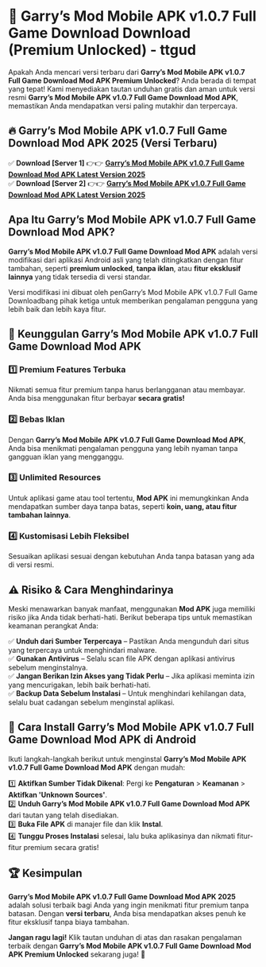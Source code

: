# 🎯 Garry’s Mod Mobile APK v1.0.7 Full Game Download  Download (Premium Unlocked) -  ttgud

Apakah Anda mencari versi terbaru dari **Garry’s Mod Mobile APK v1.0.7 Full Game Download Mod APK Premium Unlocked**? Anda berada di tempat yang tepat! Kami menyediakan tautan unduhan gratis dan aman untuk versi resmi **Garry’s Mod Mobile APK v1.0.7 Full Game Download Mod APK**, memastikan Anda mendapatkan versi paling mutakhir dan terpercaya.

## 🔥 Garry’s Mod Mobile APK v1.0.7 Full Game Download Mod APK 2025 (Versi Terbaru)

✅ **Download [Server 1]** 👉👉 [**Garry’s Mod Mobile APK v1.0.7 Full Game Download Mod APK Latest Version 2025**](https://momento.my/?title=Garry’s_Mod_Mobile_APK_v1.0.7_Full_Game_Download)  
✅ **Download [Server 2]** 👉👉 [**Garry’s Mod Mobile APK v1.0.7 Full Game Download Mod APK Latest Version 2025**](https://momento.my/?title=Garry’s_Mod_Mobile_APK_v1.0.7_Full_Game_Download)  

## Apa Itu Garry’s Mod Mobile APK v1.0.7 Full Game Download Mod APK?

**Garry’s Mod Mobile APK v1.0.7 Full Game Download Mod APK** adalah versi modifikasi dari aplikasi Android asli yang telah ditingkatkan dengan fitur tambahan, seperti **premium unlocked**, **tanpa iklan**, atau **fitur eksklusif lainnya** yang tidak tersedia di versi standar.

Versi modifikasi ini dibuat oleh penGarry’s Mod Mobile APK v1.0.7 Full Game Downloadbang pihak ketiga untuk memberikan pengalaman pengguna yang lebih baik dan lebih kaya fitur.

## 🎯 Keunggulan Garry’s Mod Mobile APK v1.0.7 Full Game Download Mod APK

### 1️⃣ Premium Features Terbuka
Nikmati semua fitur premium tanpa harus berlangganan atau membayar. Anda bisa menggunakan fitur berbayar **secara gratis!**

### 2️⃣ Bebas Iklan
Dengan **Garry’s Mod Mobile APK v1.0.7 Full Game Download Mod APK**, Anda bisa menikmati pengalaman pengguna yang lebih nyaman tanpa gangguan iklan yang mengganggu.

### 3️⃣ Unlimited Resources
Untuk aplikasi game atau tool tertentu, **Mod APK** ini memungkinkan Anda mendapatkan sumber daya tanpa batas, seperti **koin, uang, atau fitur tambahan lainnya**.

### 4️⃣ Kustomisasi Lebih Fleksibel
Sesuaikan aplikasi sesuai dengan kebutuhan Anda tanpa batasan yang ada di versi resmi.

## ⚠️ Risiko & Cara Menghindarinya

Meski menawarkan banyak manfaat, menggunakan **Mod APK** juga memiliki risiko jika Anda tidak berhati-hati. Berikut beberapa tips untuk memastikan keamanan perangkat Anda:

✅ **Unduh dari Sumber Terpercaya** – Pastikan Anda mengunduh dari situs yang terpercaya untuk menghindari malware.  
✅ **Gunakan Antivirus** – Selalu scan file APK dengan aplikasi antivirus sebelum menginstalnya.  
✅ **Jangan Berikan Izin Akses yang Tidak Perlu** – Jika aplikasi meminta izin yang mencurigakan, lebih baik berhati-hati.  
✅ **Backup Data Sebelum Instalasi** – Untuk menghindari kehilangan data, selalu buat cadangan sebelum menginstal aplikasi.

## 📌 Cara Install Garry’s Mod Mobile APK v1.0.7 Full Game Download Mod APK di Android

Ikuti langkah-langkah berikut untuk menginstal **Garry’s Mod Mobile APK v1.0.7 Full Game Download Mod APK** dengan mudah:

1️⃣ **Aktifkan Sumber Tidak Dikenal**: Pergi ke **Pengaturan** > **Keamanan** > **Aktifkan 'Unknown Sources'**.  
2️⃣ **Unduh Garry’s Mod Mobile APK v1.0.7 Full Game Download Mod APK** dari tautan yang telah disediakan.  
3️⃣ **Buka File APK** di manajer file dan klik **Instal**.  
4️⃣ **Tunggu Proses Instalasi** selesai, lalu buka aplikasinya dan nikmati fitur-fitur premium secara gratis!

## 🏆 Kesimpulan

**Garry’s Mod Mobile APK v1.0.7 Full Game Download Mod APK 2025** adalah solusi terbaik bagi Anda yang ingin menikmati fitur premium tanpa batasan. Dengan **versi terbaru**, Anda bisa mendapatkan akses penuh ke fitur eksklusif tanpa biaya tambahan.

**Jangan ragu lagi!** Klik tautan unduhan di atas dan rasakan pengalaman terbaik dengan **Garry’s Mod Mobile APK v1.0.7 Full Game Download Mod APK Premium Unlocked** sekarang juga! 🚀
